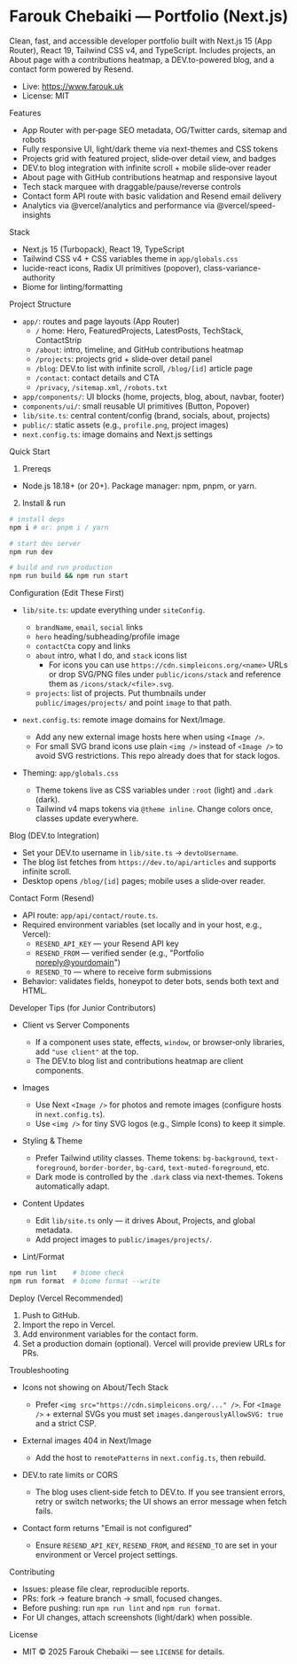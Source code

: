 Farouk Chebaiki — Portfolio (Next.js)
====================================

Clean, fast, and accessible developer portfolio built with Next.js 15 (App Router), React 19, Tailwind CSS v4, and TypeScript. Includes projects, an About page with a contributions heatmap, a DEV.to-powered blog, and a contact form powered by Resend.

- Live: https://www.farouk.uk
- License: MIT

Features
- App Router with per‑page SEO metadata, OG/Twitter cards, sitemap and robots
- Fully responsive UI, light/dark theme via next-themes and CSS tokens
- Projects grid with featured project, slide‑over detail view, and badges
- DEV.to blog integration with infinite scroll + mobile slide‑over reader
- About page with GitHub contributions heatmap and responsive layout
- Tech stack marquee with draggable/pause/reverse controls
- Contact form API route with basic validation and Resend email delivery
- Analytics via @vercel/analytics and performance via @vercel/speed-insights

Stack
- Next.js 15 (Turbopack), React 19, TypeScript
- Tailwind CSS v4 + CSS variables theme in `app/globals.css`
- lucide-react icons, Radix UI primitives (popover), class-variance-authority
- Biome for linting/formatting

Project Structure
- `app/`: routes and page layouts (App Router)
  - `/` home: Hero, FeaturedProjects, LatestPosts, TechStack, ContactStrip
  - `/about`: intro, timeline, and GitHub contributions heatmap
  - `/projects`: projects grid + slide‑over detail panel
  - `/blog`: DEV.to list with infinite scroll, `/blog/[id]` article page
  - `/contact`: contact details and CTA
  - `/privacy`, `/sitemap.xml`, `/robots.txt`
- `app/components/`: UI blocks (home, projects, blog, about, navbar, footer)
- `components/ui/`: small reusable UI primitives (Button, Popover)
- `lib/site.ts`: central content/config (brand, socials, about, projects)
- `public/`: static assets (e.g., `profile.png`, project images)
- `next.config.ts`: image domains and Next.js settings

Quick Start
1) Prereqs
- Node.js 18.18+ (or 20+). Package manager: npm, pnpm, or yarn.

2) Install & run
```bash
# install deps
npm i # or: pnpm i / yarn

# start dev server
npm run dev

# build and run production
npm run build && npm run start
```

Configuration (Edit These First)
- `lib/site.ts`: update everything under `siteConfig`.
  - `brandName`, `email`, `social` links
  - `hero` heading/subheading/profile image
  - `contactCta` copy and links
  - `about` intro, what I do, and `stack` icons list
    - For icons you can use `https://cdn.simpleicons.org/<name>` URLs or drop SVG/PNG files under `public/icons/stack` and reference them as `/icons/stack/<file>.svg`.
  - `projects`: list of projects. Put thumbnails under `public/images/projects/` and point `image` to that path.

- `next.config.ts`: remote image domains for Next/Image.
  - Add any new external image hosts here when using `<Image />`.
  - For small SVG brand icons use plain `<img />` instead of `<Image />` to avoid SVG restrictions. This repo already does that for stack logos.

- Theming: `app/globals.css`
  - Theme tokens live as CSS variables under `:root` (light) and `.dark` (dark).
  - Tailwind v4 maps tokens via `@theme inline`. Change colors once, classes update everywhere.

Blog (DEV.to Integration)
- Set your DEV.to username in `lib/site.ts` → `devtoUsername`.
- The blog list fetches from `https://dev.to/api/articles` and supports infinite scroll.
- Desktop opens `/blog/[id]` pages; mobile uses a slide‑over reader.

Contact Form (Resend)
- API route: `app/api/contact/route.ts`.
- Required environment variables (set locally and in your host, e.g., Vercel):
  - `RESEND_API_KEY` — your Resend API key
  - `RESEND_FROM` — verified sender (e.g., "Portfolio <noreply@yourdomain>")
  - `RESEND_TO` — where to receive form submissions
- Behavior: validates fields, honeypot to deter bots, sends both text and HTML.

Developer Tips (for Junior Contributors)
- Client vs Server Components
  - If a component uses state, effects, `window`, or browser‑only libraries, add `"use client"` at the top.
  - The DEV.to blog list and contributions heatmap are client components.

- Images
  - Use Next `<Image />` for photos and remote images (configure hosts in `next.config.ts`).
  - Use `<img />` for tiny SVG logos (e.g., Simple Icons) to keep it simple.

- Styling & Theme
  - Prefer Tailwind utility classes. Theme tokens: `bg-background`, `text-foreground`, `border-border`, `bg-card`, `text-muted-foreground`, etc.
  - Dark mode is controlled by the `.dark` class via next-themes. Tokens automatically adapt.

- Content Updates
  - Edit `lib/site.ts` only — it drives About, Projects, and global metadata.
  - Add project images to `public/images/projects/`.

- Lint/Format
```bash
npm run lint    # biome check
npm run format  # biome format --write
```

Deploy (Vercel Recommended)
1) Push to GitHub.
2) Import the repo in Vercel.
3) Add environment variables for the contact form.
4) Set a production domain (optional). Vercel will provide preview URLs for PRs.

Troubleshooting
- Icons not showing on About/Tech Stack
  - Prefer `<img src="https://cdn.simpleicons.org/..." />`. For `<Image />` + external SVGs you must set `images.dangerouslyAllowSVG: true` and a strict CSP.

- External images 404 in Next/Image
  - Add the host to `remotePatterns` in `next.config.ts`, then rebuild.

- DEV.to rate limits or CORS
  - The blog uses client‑side fetch to DEV.to. If you see transient errors, retry or switch networks; the UI shows an error message when fetch fails.

- Contact form returns "Email is not configured"
  - Ensure `RESEND_API_KEY`, `RESEND_FROM`, and `RESEND_TO` are set in your environment or Vercel project settings.

Contributing
- Issues: please file clear, reproducible reports.
- PRs: fork → feature branch → small, focused changes.
- Before pushing: run `npm run lint` and `npm run format`.
- For UI changes, attach screenshots (light/dark) when possible.

License
- MIT © 2025 Farouk Chebaiki — see `LICENSE` for details.

